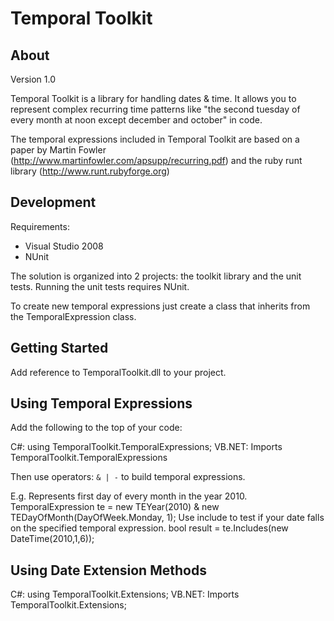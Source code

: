 ﻿Temporal Toolkit
==============================


 About
------------------------------
 
 Version 1.0 

 Temporal Toolkit is a library for handling dates & time. It allows you to represent complex recurring time patterns like "the second tuesday of every month at noon except december and october" in code.
 
 The temporal expressions included in Temporal Toolkit are based on a paper by Martin Fowler (http://www.martinfowler.com/apsupp/recurring.pdf) and the ruby runt library (http://www.runt.rubyforge.org)
 


 Development
------------------------------ 
 Requirements:
 
  * Visual Studio 2008
  * NUnit
 
The solution is organized into 2 projects: the toolkit library and the unit tests. Running the unit tests
 requires NUnit.

 To create new temporal expressions just create a class that inherits from the TemporalExpression class.



 Getting Started
------------------------------
 
 Add reference to TemporalToolkit.dll to your project.   
    
 
Using Temporal Expressions
----------------------------

Add the following to the top of your code:
               
 C#: 
    using TemporalToolkit.TemporalExpressions;
 VB.NET: 
    Imports TemporalToolkit.TemporalExpressions
        
  Then use operators: `& | -`  to build temporal expressions.
          
E.g.
Represents first day of every month in the year 2010.
    TemporalExpression te = new TEYear(2010) & new TEDayOfMonth(DayOfWeek.Monday, 1);
Use include to test if your date falls on the specified temporal expression.
    bool result = te.Includes(new DateTime(2010,1,6));
        
  
  
Using Date Extension Methods
-------------------------------
   C#: 
    using TemporalToolkit.Extensions;
  VB.NET: 
    Imports TemporalToolkit.Extensions;    